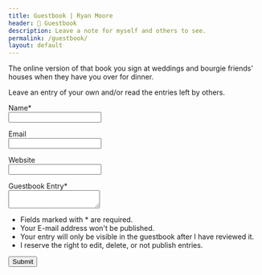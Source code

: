 ```yaml
---
title: Guestbook | Ryan Moore
header: 💬 Guestbook
description: Leave a note for myself and others to see.
permalink: /guestbook/
layout: default
---
```


The online version of that book you sign at weddings and bourgie friends' houses when
they have you over for dinner.

Leave an entry of your own and/or read the entries left by others.

<form method="POST" name = "guestbook" data-netlify="true">  
 <p>  
   <label>Name*</label><br>  
   <input type="text" name="name">  
 </p>  
 <p>  
   <label>Email</label><br>  
   <input type="email" name="email">  
 </p>  
 <p>  
   <label>Website</label><br>  
   <input type="text" name="website">  
 </p>  
 <p>  
   <label>Guestbook Entry*</label><br>  
   <textarea name = "guestbook-entry"></textarea>  
 </p>  
 <ul>
   <li>Fields marked with * are required.</li>
   <li>Your E-mail address won't be published.</li>
   <li>Your entry will only be visible in the guestbook after I have reviewed it.</li>
   <li>I reserve the right to edit, delete, or not publish entries.</li>
 </ul>
 <button type="submit">Submit</button>
</form>
